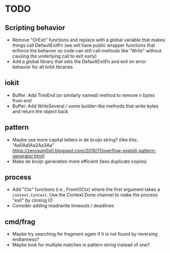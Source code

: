 # TODO

## Scripting behavior

- Remove "OrExit" functions and replace with a global variable that makes
  things call DefaultExitFn (we will have public wrapper functions that
  enforce the behavior so code can still call methods like "Write"
  without causing the underlying call to exit early)
- Add a global library that sets the DefaultExitFn and exit on error
  behavior for all brkit libraries

## iokit

- Buffer: Add TrimEnd (or similarly named) method to remove n bytes from end
- Buffer: Add WriteSeveral / some builder-like methods that write bytes
  and return the object back

## pattern

- Maybe use more capital letters in de bruijn string?
  (like this: "Aa0Aa1Aa2Aa3Aa"
  https://zerosum0x0.blogspot.com/2016/11/overflow-exploit-pattern-generator.html)
- Make de bruijn generation more efficient (less duplicate copies)

## process

- Add "Ctx" functions (i.e., FromIOCtx) where the first argument takes
  a `context.Context`. Use the Context.Done channel to make the process
  "exit" by closing IO
- Consider adding read/write timeouts / deadlines

## cmd/frag

- Maybe try searching for fragment again if it is not found by reversing
  endianness?
- Maybe look for multiple matches in pattern string instead of one?
